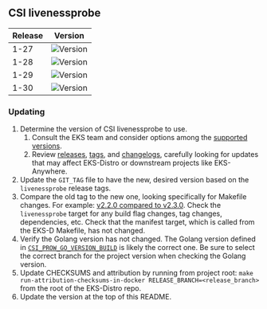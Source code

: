 ## CSI livenessprobe

| Release | Version                                                       |
|---------|---------------------------------------------------------------|
| 1-27    | ![Version](https://img.shields.io/badge/version-v2.13.1-blue) |
| 1-28    | ![Version](https://img.shields.io/badge/version-v2.13.1-blue) |
| 1-29    | ![Version](https://img.shields.io/badge/version-v2.13.1-blue) |
| 1-30    | ![Version](https://img.shields.io/badge/version-v2.13.1-blue) |

### Updating

1. Determine the version of CSI livenessprobe to use.
   1. Consult the EKS team and consider options among the
      [supported versions](https://kubernetes-csi.github.io/docs/livenessprobe.html#supported-versions).
   2. Review [releases](https://github.com/kubernetes-csi/livenessprobe/releases),
      [tags](https://github.com/kubernetes-csi/livenessprobe/tags),
      and [changelogs](https://github.com/kubernetes-csi/livenessprobe/tree/master/CHANGELOG),
      carefully looking for updates that may affect EKS-Distro or downstream
      projects like EKS-Anywhere.
2. Update the `GIT_TAG` file to have the new, desired version based on the
   `livenessprobe` release tags.
3. Compare the old tag to the new one, looking specifically for Makefile changes.
   For example:
   [v2.2.0 compared to v2.3.0](https://github.com/kubernetes-csi/livenessprobe/compare/v2.2.0...v2.3.0).
   Check the `livenessprobe` target for any build flag changes, tag
   changes, dependencies, etc. Check that the manifest target, which is called
   from the EKS-D Makefile, has not changed.
4. Verify the Golang version has not changed. The Golang version defined in
   [`CSI_PROW_GO_VERSION_BUILD`](https://github.com/kubernetes-csi/livenessprobe/blob/v2.7.0/release-tools/prow.sh#L89)
   is likely the correct one. Be sure to select the correct branch for the
   project version when checking the Golang version.
5. Update CHECKSUMS and attribution by running from project root:
   `make run-attribution-checksums-in-docker RELEASE_BRANCH=<release_branch>`
   from the root of the EKS-Distro repo.
6. Update the version at the top of this README.
